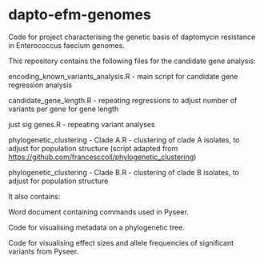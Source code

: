 # dapto-efm-genomes
Code for project characterising the genetic basis of daptomycin resistance in Enterococcus faecium genomes.




This repository contains the following files for the candidate gene analysis:

encoding_known_variants_analysis.R - main script for candidate gene regression analysis

candidate_gene_length.R - repeating regressions to adjust number of variants per gene for gene length

just sig genes.R - repeating variant analyses 

phylogenetic_clustering - Clade A.R - clustering of clade A isolates, to adjust for population structure (script adapted from https://github.com/francesccoll/phylogenetic_clustering)

phylogenetic_clustering - Clade B.R - clustering of clade B isolates, to adjust for population structure 

It also contains:

Word document containing commands used in Pyseer.

Code for visualising metadata on a phylogenetic tree.

Code for visualising effect sizes and allele frequencies of significant variants from Pyseer.

